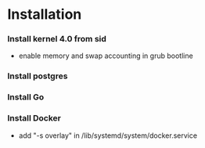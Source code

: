 Installation
============

### Install kernel 4.0 from sid

* enable memory and swap accounting in grub bootline

### Install postgres

### Install Go

### Install Docker

* add "-s overlay" in /lib/systemd/system/docker.service
